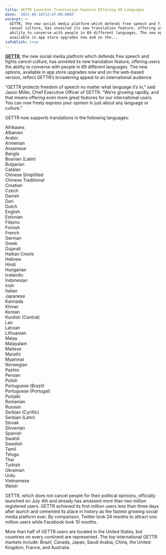 ```yaml
---
title: GETTR Launches Translation Feature Offering 69 Languages
date: '2021-09-18T12:47:00.000Z'
excerpt: >-
  GETTR, the new social media platform which defends free speech and fights
  cancel culture, has unveiled its new translation feature, offering users the
  ability to converse with people in 69 different languages. The new options,
  available in app store upgrades now and on the...
isPublish: true
---
```


[**GETTR**](http://www.gettr.com/), the new social media platform which defends free speech and fights cancel culture, has unveiled its new translation feature, offering users the ability to converse with people in 69 different languages. The new options, available in app store upgrades now and on the web-based version, reflect GETTR’s broadening appeal to an international audience.

“GETTR protects freedom of speech no matter what language it’s in,” said Jason Miller, Chief Executive Officer of GETTR. “We’re growing rapidly, and that means offering even more great features for our international users. You can now freely express your opinion in just about any language or culture.”

GETTR now supports translations in the following languages:

Afrikaans  
Albanian  
Arabic  
Armenian  
Assamese  
Bangla  
Bosnian (Latin)  
Bulgarian  
Catalan  
Chinese Simplified  
Chinese Traditional  
Croatian  
Czech  
Danish  
Dari  
Dutch  
English  
Estonian  
Filipino  
Finnish  
French  
German  
Greek  
Gujarati  
Haitian Creole  
Hebrew  
Hindi  
Hungarian  
Icelandic  
Indonesian  
Irish  
Italian  
Japanese  
Kannada  
Khmer  
Korean  
Kurdish (Central)  
Lao  
Latvian  
Lithuanian  
Malay  
Malayalam  
Maltese  
Marathi  
Myanmar  
Norwegian  
Pashto  
Persian  
Polish  
Portuguese (Brazil)  
Portuguese (Portugal)  
Punjabi  
Romanian  
Russian  
Serbian (Cyrillic)  
Serbian (Latin)  
Slovak  
Slovenian  
Spanish  
Swahili  
Swedish  
Tamil  
Telugu  
Thai  
Turkish  
Ukrainian  
Urdu  
Vietnamese  
Welsh

GETTR, which does not cancel people for their political opinions, officially launched on July 4th and already has amassed more than two million registered users. GETTR achieved its first million users less than three days after launch and cemented its place in history as the fastest growing social media platform ever. By comparison, Twitter took 24 months to attract one million users while Facebook took 10 months.

More than half of GETTR users are located in the United States, but countries on every continent are represented. The top international GETTR markets include: Brazil, Canada, Japan, Saudi Arabia, China, the United Kingdom, France, and Australia.
